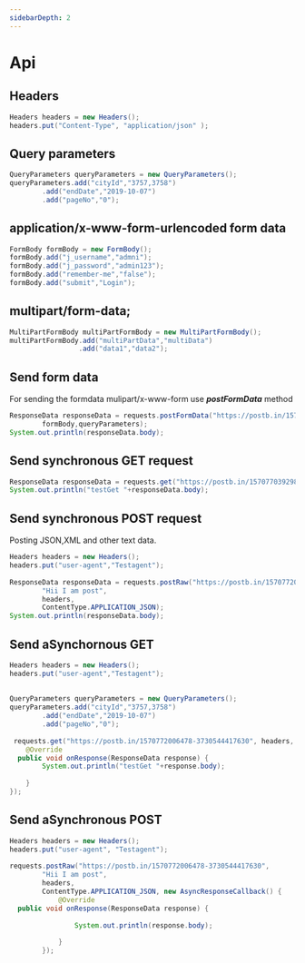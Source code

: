```yaml
---
sidebarDepth: 2
---
```


# Api

## Headers
```java
Headers headers = new Headers();  
headers.put("Content-Type", "application/json" );
```
## Query parameters
```java
QueryParameters queryParameters = new QueryParameters();  
queryParameters.add("cityId","3757,3758")  
        .add("endDate","2019-10-07")                 
        .add("pageNo","0");  

```
## application/x-www-form-urlencoded form data
```java
FormBody formBody = new FormBody();  
formBody.add("j_username","admni");  
formBody.add("j_password","admin123");  
formBody.add("remember-me","false");  
formBody.add("submit","Login");
```
## multipart/form-data;
```java
MultiPartFormBody multiPartFormBody = new MultiPartFormBody();  
multiPartFormBody.add("multiPartData","multiData")  
                 .add("data1","data2");
 ```
## Send form data
For sending the formdata mulipart/x-www-form use ***postFormData*** method
```java
ResponseData responseData = requests.postFormData("https://postb.in/1570770392983-2035075568128",  
        formBody,queryParameters);  
System.out.println(responseData.body);
```
## Send synchronous GET request
```java
ResponseData responseData = requests.get("https://postb.in/1570770392983-2035075568128",headers,queryParameters);  
System.out.println("testGet "+responseData.body);
```
## Send synchronous POST request
Posting JSON,XML and other text data.
```java
Headers headers = new Headers();  
headers.put("user-agent","Testagent");  
  
ResponseData responseData = requests.postRaw("https://postb.in/1570772006478-3730544417630",  
        "Hii I am post",  
        headers,  
        ContentType.APPLICATION_JSON);  
System.out.println(responseData.body);
```
## Send aSynchornous GET
```java
Headers headers = new Headers();  
headers.put("user-agent","Testagent");  
  
  
QueryParameters queryParameters = new QueryParameters();  
queryParameters.add("cityId","3757,3758")  
        .add("endDate","2019-10-07")  
        .add("pageNo","0");  
  
 requests.get("https://postb.in/1570772006478-3730544417630", headers, queryParameters, new AsyncResponseCallback() {  
    @Override  
  public void onResponse(ResponseData response) {  
        System.out.println("testGet "+response.body);  
  
    }  
});
``` 
## Send aSynchronous POST
```java
Headers headers = new Headers();  
headers.put("user-agent", "Testagent");  
  
requests.postRaw("https://postb.in/1570772006478-3730544417630",  
        "Hii I am post",  
        headers,  
        ContentType.APPLICATION_JSON, new AsyncResponseCallback() {  
            @Override  
  public void onResponse(ResponseData response) {  
  
                System.out.println(response.body);  
  
            }  
        });
```       

